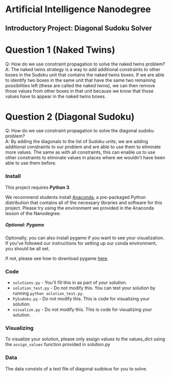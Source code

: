 # Artificial Intelligence Nanodegree
## Introductory Project: Diagonal Sudoku Solver

# Question 1 (Naked Twins)
Q: How do we use constraint propagation to solve the naked twins problem?  
A: The naked twins strategy is a way to add additional constraints to other boxes in the Sudoku unit that contains the naked twins boxes. If we are able to identify two boxes in the same unit that have the same two remaining possibilities left (these are called the naked twins), we can then remove those values from other boxes in that unit because we know that those values have to appear in the naked twins boxes. 

# Question 2 (Diagonal Sudoku)
Q: How do we use constraint propagation to solve the diagonal sudoku problem?  
A: By adding the diagonals to the list of Sudoku units, we are adding additional constraints to our problem and are able to use them to eliminate more values. The same as with all constraints, this can enable us to use other constraints to eliminate values in places where we wouldn't have been able to use them before. 

### Install

This project requires **Python 3**.

We recommend students install [Anaconda](https://www.continuum.io/downloads), a pre-packaged Python distribution that contains all of the necessary libraries and software for this project. 
Please try using the environment we provided in the Anaconda lesson of the Nanodegree.

##### Optional: Pygame

Optionally, you can also install pygame if you want to see your visualization. If you've followed our instructions for setting up our conda environment, you should be all set.

If not, please see how to download pygame [here](http://www.pygame.org/download.shtml).

### Code

* `solutions.py` - You'll fill this in as part of your solution.
* `solution_test.py` - Do not modify this. You can test your solution by running `python solution_test.py`.
* `PySudoku.py` - Do not modify this. This is code for visualizing your solution.
* `visualize.py` - Do not modify this. This is code for visualizing your solution.

### Visualizing

To visualize your solution, please only assign values to the values_dict using the ```assign_values``` function provided in solution.py

### Data

The data consists of a text file of diagonal sudokus for you to solve.